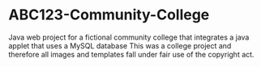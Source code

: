 # ABC123-Community-College
Java web project for a fictional community college that integrates a java applet that uses a MySQL database
This was a college project and therefore all images and templates fall under fair use of the copyright act.
